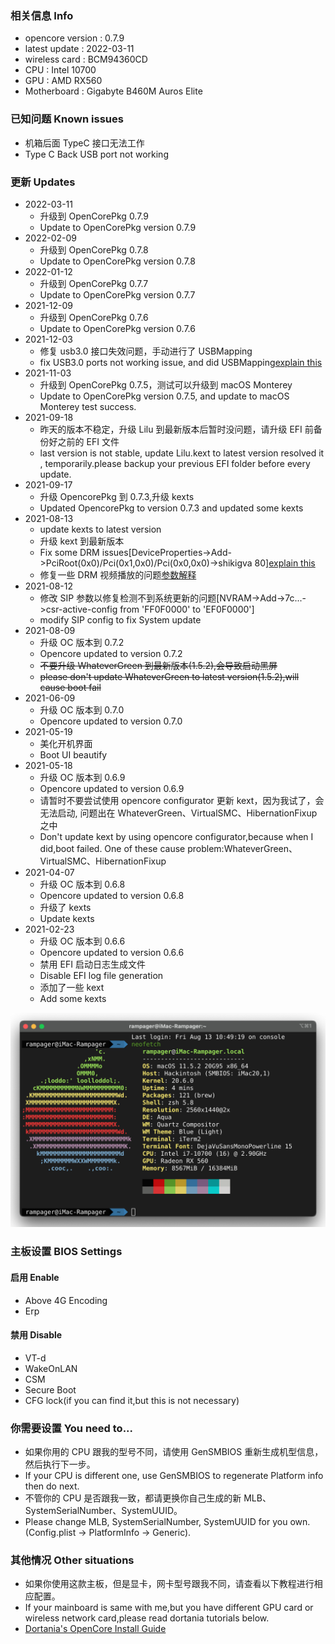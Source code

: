 ### 相关信息 Info

- opencore version : 0.7.9
- latest update : 2022-03-11
- wireless card : BCM94360CD
- CPU : Intel 10700
- GPU : AMD RX560
- Motherboard : Gigabyte B460M Auros Elite

### 已知问题 Known issues

- 机箱后面 TypeC 接口无法工作
- Type C Back USB port not working

### 更新 Updates

- 2022-03-11
  - 升级到 OpenCorePkg 0.7.9
  - Update to OpenCorePkg version 0.7.9
- 2022-02-09
  - 升级到 OpenCorePkg 0.7.8
  - Update to OpenCorePkg version 0.7.8
- 2022-01-12
  - 升级到 OpenCorePkg 0.7.7
  - Update to OpenCorePkg version 0.7.7
- 2021-12-09
  - 升级到 OpenCorePkg 0.7.6
  - Update to OpenCorePkg version 0.7.6
- 2021-12-03
  - 修复 usb3.0 接口失效问题，手动进行了 USBMapping
  - fix USB3.0 ports not working issue, and did USBMapping[explain this](https://dortania.github.io/OpenCore-Post-Install/usb/)
- 2021-11-03
  - 升级到 OpenCorePkg 0.7.5，测试可以升级到 macOS Monterey
  - Update to OpenCorePkg version 0.7.5, and update to macOS Monterey test success.
- 2021-09-18
  - 昨天的版本不稳定，升级 Lilu 到最新版本后暂时没问题，请升级 EFI 前备份好之前的 EFI 文件
  - last version is not stable, update Lilu.kext to latest version resolved it , temporarily.please backup your previous EFI folder before every update.
- 2021-09-17
  - 升级 OpencorePkg 到 0.7.3,升级 kexts
  - Updated OpencorePkg to version 0.7.3 and updated some kexts
- 2021-08-13
  - update kexts to latest version
  - 升级 kext 到最新版本
  - Fix some DRM issues[DeviceProperties->Add->PciRoot(0x0)/Pci(0x1,0x0)/Pci(0x0,0x0)->shikigva 80][explain this](https://dortania.github.io/OpenCore-Post-Install/universal/drm.html#fixing-drm)
  - 修复一些 DRM 视频播放的问题[参数解释](https://dortania.github.io/OpenCore-Post-Install/universal/drm.html#fixing-drm)
- 2021-08-12
  - 修改 SIP 参数以修复检测不到系统更新的问题[NVRAM->Add->7c...->csr-active-config from 'FF0F0000' to 'EF0F0000']
  - modify SIP config to fix System update
- 2021-08-09
  - 升级 OC 版本到 0.7.2
  - Opencore updated to version 0.7.2
  - ~~不要升级 WhateverGreen 到最新版本(1.5.2),会导致启动黑屏~~
  - ~~please don't update WhateverGreen to latest version(1.5.2),will cause boot fail~~
- 2021-06-09
  - 升级 OC 版本到 0.7.0
  - Opencore updated to version 0.7.0
- 2021-05-19
  - 美化开机界面
  - Boot UI beautify
- 2021-05-18
  - 升级 OC 版本到 0.6.9
  - Opencore updated to version 0.6.9
  - 请暂时不要尝试使用 opencore configurator 更新 kext，因为我试了，会无法启动, 问题出在 WhateverGreen、VirtualSMC、HibernationFixup 之中
  - Don't update kext by using opencore configurator,because when I did,boot failed. One of these cause problem:WhateverGreen、VirtualSMC、HibernationFixup
- 2021-04-07
  - 升级 OC 版本到 0.6.8
  - Opencore updated to version 0.6.8
  - 升级了 kexts
  - Update kexts
- 2021-02-23
  - 升级 OC 版本到 0.6.6
  - Opencore updated to version 0.6.6
  - 禁用 EFI 启动日志生成文件
  - Disable EFI log file generation
  - 添加了一些 kext
  - Add some kexts

![image](https://github.com/RampagerB/OpenCore-Gigabyte-Aorus-Elite-B460M-10700-RX560-EFI/raw/main/images/1.png)

### 主板设置 BIOS Settings

#### 启用 Enable

- Above 4G Encoding
- Erp

#### 禁用 Disable

- VT-d
- WakeOnLAN
- CSM
- Secure Boot
- CFG lock(if you can find it,but this is not necessary)

### 你需要设置 You need to...

- 如果你用的 CPU 跟我的型号不同，请使用 GenSMBIOS 重新生成机型信息，然后执行下一步。
- If your CPU is different one, use GenSMBIOS to regenerate Platform info then do next.
- 不管你的 CPU 是否跟我一致，都请更换你自己生成的新 MLB、SystemSerialNumber、SystemUUID。
- Please change MLB, SystemSerialNumber, SystemUUID for you own.(Config.plist -> PlatformInfo -> Generic).

### 其他情况 Other situations

- 如果你使用这款主板，但是显卡，网卡型号跟我不同，请查看以下教程进行相应配置。
- If your mainboard is same with me,but you have different GPU card or wireless network card,please read dortania tutorials below.
- [Dortania's OpenCore Install Guide](https://dortania.github.io/OpenCore-Install-Guide/)
